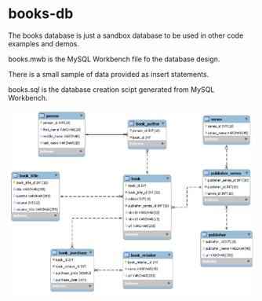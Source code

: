 # books-db

The books database is just a sandbox database to be used in other code examples and demos.

books.mwb is the MySQL Workbench file fo the database design.

There is a small sample of data provided as insert statements.

books.sql is the database creation scipt generated from MySQL Workbench.

<img src="books-data-model.png">